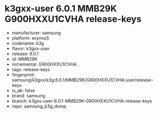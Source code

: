 # k3gxx-user 6.0.1 MMB29K G900HXXU1CVHA release-keys
- manufacturer: samsung
- platform: exynos5
- codename: k3g
- flavor: k3gxx-user
- release: 6.0.1
- id: MMB29K
- incremental: G900HXXU1CVHA
- tags: release-keys
- fingerprint: samsung/k3gxx/k3g:6.0.1/MMB29K/G900HXXU1CVHA:user/release-keys
- is_ab: false
- brand: samsung
- branch: k3gxx-user-6.0.1-MMB29K-G900HXXU1CVHA-release-keys
- repo: samsung_k3g_dump
